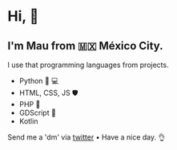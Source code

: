 # Hi, 👋 
## I'm Mau from 🇲🇽 México City. 

I use that programming languages from projects.

* Python 🥃 💻
* HTML, CSS, JS 🛡
* PHP 🐘
* GDScript 🤖
* Kotlin 

Send me a 'dm' via [twitter](https://twitter.com/mau_restor) • Have a nice day. 👌
